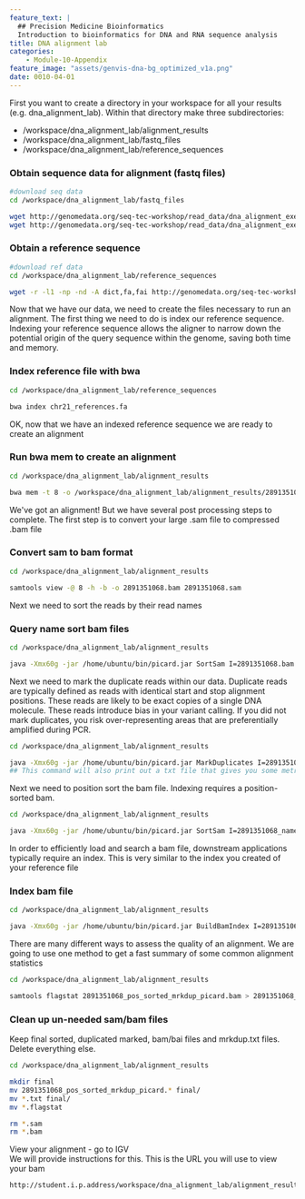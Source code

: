 ```yaml
---
feature_text: |
  ## Precision Medicine Bioinformatics
  Introduction to bioinformatics for DNA and RNA sequence analysis
title: DNA alignment lab
categories:
    - Module-10-Appendix
feature_image: "assets/genvis-dna-bg_optimized_v1a.png"
date: 0010-04-01
---
```

First you want to create a directory in your workspace for all your results (e.g. dna_alignment_lab). Within that directory make three subdirectories: 

- /workspace/dna_alignment_lab/alignment_results
- /workspace/dna_alignment_lab/fastq_files
- /workspace/dna_alignment_lab/reference_sequences

### Obtain sequence data for alignment (fastq files) 
```bash
#download seq data 
cd /workspace/dna_alignment_lab/fastq_files 

wget http://genomedata.org/seq-tec-workshop/read_data/dna_alignment_exercise/dataset_lab/2891351068_1.fastq.gz
wget http://genomedata.org/seq-tec-workshop/read_data/dna_alignment_exercise/dataset_lab/2891351068_2.fastq.gz
```
### Obtain a reference sequence
```bash 
#download ref data 
cd /workspace/dna_alignment_lab/reference_sequences 

wget -r -l1 -np -nd -A dict,fa,fai http://genomedata.org/seq-tec-workshop/references/human/chr21
```
Now that we have our data, we need to create the files necessary to run an alignment.
The first thing we need to do is index our reference sequence. Indexing your reference sequence allows the aligner to narrow down the potential origin of the query sequence within the genome, saving both time and memory.

### Index reference file with bwa 
```bash
cd /workspace/dna_alignment_lab/reference_sequences 

bwa index chr21_references.fa
```
OK, now that we have an indexed reference sequence we are ready to create an alignment 

### Run bwa mem to create an alignment 
```bash
cd /workspace/dna_alignment_lab/alignment_results

bwa mem -t 8 -o /workspace/dna_alignment_lab/alignment_results/2891351068.sam /workspace/dna_alignment_lab/reference_sequences/chr21_references.fa /workspace/dna_alignment_lab/fastq_files/2891351068_1.fastq.gz /workspace/dna_alignment_lab/fastq_files/2891351068_2.fastq.gz
```

We've got an alignment! But we have several post processing steps to complete. 
The first step is to convert your large .sam file  to compressed .bam file

### Convert sam to bam format
```bash
cd /workspace/dna_alignment_lab/alignment_results

samtools view -@ 8 -h -b -o 2891351068.bam 2891351068.sam
```
Next we need to sort the reads by their read names 

### Query name sort bam files
```bash
cd /workspace/dna_alignment_lab/alignment_results

java -Xmx60g -jar /home/ubuntu/bin/picard.jar SortSam I=2891351068.bam O=2891351068_namesorted_picard.bam SO=queryname
```
Next we need to mark the duplicate reads within our data. Duplicate reads are typically defined as reads with identical start and stop alignment positions. These reads are likely to be exact copies of a single DNA molecule. These reads introduce bias in your variant calling. If you did not mark duplicates, you risk over-representing areas that are preferentially amplified during PCR. 
```bash
cd /workspace/dna_alignment_lab/alignment_results

java -Xmx60g -jar /home/ubuntu/bin/picard.jar MarkDuplicates I=2891351068_namesorted_picard.bam  O=2891351068_namesorted_picard_mrkdup.bam ASSUME_SORT_ORDER=queryname METRICS_FILE=2891351068_mrk_dup_metrics.txt QUIET=true COMPRESSION_LEVEL=0 VALIDATION_STRINGENCY=LENIENT
## This command will also print out a txt file that gives you some metrics about the number of duplicates identified 
```
Next we need to position sort the bam file. Indexing requires a position-sorted bam. 

```bash
cd /workspace/dna_alignment_lab/alignment_results

java -Xmx60g -jar /home/ubuntu/bin/picard.jar SortSam I=2891351068_namesorted_picard_mrkdup.bam O=2891351068_pos_sorted_mrkdup_picard.bam SO=coordinate
```
In order to efficiently load and search a bam file, downstream applications typically require an index. This is very similar to the index you created of your reference file

### Index bam file 
```bash
cd /workspace/dna_alignment_lab/alignment_results

java -Xmx60g -jar /home/ubuntu/bin/picard.jar BuildBamIndex I=2891351068_pos_sorted_mrkdup_picard.bam
```

There are many different ways to assess the quality of an alignment. We are going to use one method to get a fast summary of some common alignment statistics
```bash 
cd /workspace/dna_alignment_lab/alignment_results

samtools flagstat 2891351068_pos_sorted_mrkdup_picard.bam > 2891351068_pos_sorted_mrkdup_picard_flagstat.flagstat
```

### Clean up un-needed sam/bam files

Keep final sorted, duplicated marked, bam/bai files and mrkdup.txt files. Delete everything else.

```bash
cd /workspace/dna_alignment_lab/alignment_results

mkdir final
mv 2891351068_pos_sorted_mrkdup_picard.* final/
mv *.txt final/
mv *.flagstat

rm *.sam
rm *.bam
```

View your alignment - go to IGV  
We will provide instructions for this. This is the URL you will use to view your bam
```bash
http://student.i.p.address/workspace/dna_alignment_lab/alignment_results/final/2891351068_pos_sorted_mrkdup_picard.bam
```
